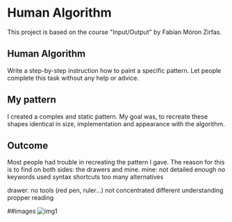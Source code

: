 # Human Algorithm

This project is based on the course "Input/Output" by Fabian Móron Zirfas.

## Human Algorithm
Write a step-by-step instruction how to paint a specific pattern. Let people complete this task without any help or advice.

## My pattern
I created a complex and static pattern. My goal was, to recreate these shapes identical in size, implementation and appearance with the algorithm.

## Outcome
Most people had trouble in recreating the pattern I gave. The reason for this is to find on both sides: the drawers and mine.
mine:
not detailed enough
no keywords used
syntax
shortcuts
too many alternatives

drawer:
no tools (red pen, ruler…)
not concentrated
different understanding
propper reading

##images
![img1](/images/image1.JPG)
